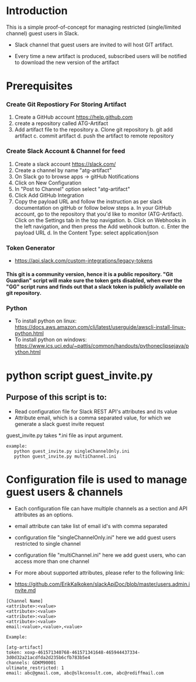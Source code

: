 
#  Introduction
This is a simple proof-of-concept for managing restricted (single/limited channel) 
guest users in Slack. 

* Slack channel that guest users are invited to will host GIT artifact.

* Every time a new artifact is produced, subscribed users will be notified to download the new version of the artifact


#  Prerequisites

###  Create Git Repostiory For Storing Artifact
1. Create a GitHub account https://help.github.com
2. create a repository called ATG-Artifact
3. Add artifact file to the repository
    a. Clone git repository 
    b. git add  artifact 
    c. commit artifact 
    d. push the artifact to remote repository
    

###  Create Slack Account & Channel for feed
1. Create a slack account https://slack.com/
2. Create a channel by name "atg-artifact"
3. On Slack go to browse apps -> gitHub Notifications
4. Click on New Configuration
5. In "Post to Channel" option select "atg-artifact"
6. Click Add GitHub Integration
7. Copy the payload URL and follow the instruction as per slack documentation on gitHub or follow below steps
    a. In your GitHub account, go to the repository that you'd like to monitor (ATG-Artifact). 
       Click on the Settings tab in the top navigation.
    b. Click on Webhooks in the left navigation, and then press the Add webhook button.
    c. Enter the payload URL
    d. In the Content Type: select application/json

###  Token Generator    
* https://api.slack.com/custom-integrations/legacy-tokens
#### This git is a community version, hence it is a public repository. "Git Guardian" script will make sure the token gets disabled, when ever the "GG" script runs and finds out that a slack token is publicly available on git repository.

### Python
* To install python on linux: https://docs.aws.amazon.com/cli/latest/userguide/awscli-install-linux-python.html
* To install python on windows: https://www.ics.uci.edu/~pattis/common/handouts/pythoneclipsejava/python.html

#  python script guest_invite.py 

##  Purpose of this script is to: 
* Read configuration file for Slack REST API's  attributes and its value
* Attribute email, which is a comma separated value, for which we generate a slack guest invite request

 guest_invite.py takes *.ini file as input argument.

```
example:
   python guest_invite.py singleChannelOnly.ini	
   python guest_invite.py multiChannel.ini
```
#  Configuration file is used to manage guest users & channels

* Each configuration file can have multiple channels as a section and
    API attributes as an options.
* email attribute can take list of email id's with comma separated 
* configuration file "singleChannelOnly.ini" here we add guest users restricted to single channel
* configuration file  "multiChannel.ini" here we add guest users, who can access more than 
    one channel

* For more about supported attributes, please refer to the following link:
* https://github.com/ErikKalkoken/slackApiDoc/blob/master/users.admin.invite.md
```	
[Channel Name]
<attribute>:<value>
<attribute>:<value>
<attribute>:<value>
<attribute>:<value>
email:<value>,<value>,<value>

Example:

[atg-artifact]
token: xoxp-461571340768-461571341648-465944437334-3d0d32a21acdfda2d235b6cfb783b5e4    
channels: GDKM90001
ultimate_restricted: 1
email: abc@gmail.com, abc@slkconsult.com, abc@rediffmail.com
```


